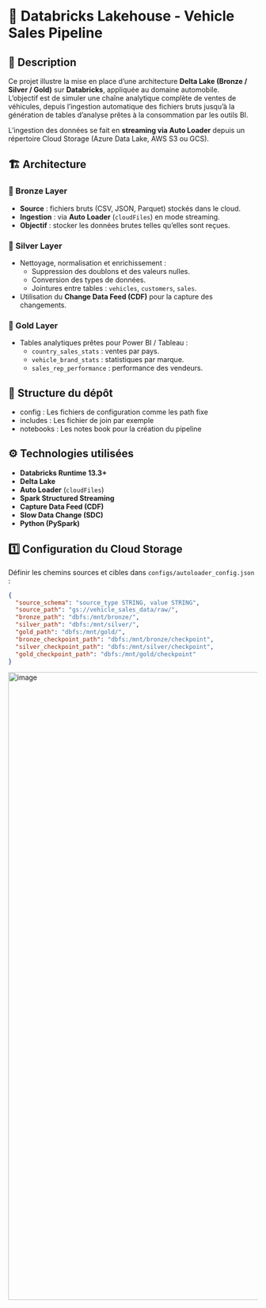 # 🚗 Databricks Lakehouse - Vehicle Sales Pipeline 

## 📘 Description  
Ce projet illustre la mise en place d’une architecture **Delta Lake (Bronze / Silver / Gold)** sur **Databricks**, appliquée au domaine automobile.  
L’objectif est de simuler une chaîne analytique complète de ventes de véhicules, depuis l’ingestion automatique des fichiers bruts jusqu’à la génération de tables d’analyse prêtes à la consommation par les outils BI.

L’ingestion des données se fait en **streaming via Auto Loader** depuis un répertoire Cloud Storage (Azure Data Lake, AWS S3 ou GCS).


## 🏗️ Architecture

### 🥉 Bronze Layer
- **Source** : fichiers bruts (CSV, JSON, Parquet) stockés dans le cloud.
- **Ingestion** : via **Auto Loader** (`cloudFiles`) en mode streaming.  
- **Objectif** : stocker les données brutes telles qu’elles sont reçues.

### 🥈 Silver Layer
- Nettoyage, normalisation et enrichissement :
  - Suppression des doublons et des valeurs nulles.
  - Conversion des types de données.
  - Jointures entre tables : `vehicles`, `customers`, `sales`.
- Utilisation du **Change Data Feed (CDF)** pour la capture des changements.

### 🥇 Gold Layer
- Tables analytiques prêtes pour Power BI / Tableau :
  - `country_sales_stats` : ventes par pays.
  - `vehicle_brand_stats` : statistiques par marque.
  - `sales_rep_performance` : performance des vendeurs.


## 📂 Structure du dépôt
  - config : Les fichiers de configuration comme les path fixe
  - includes : Les fichier de join par exemple
  - notebooks : Les notes book pour la création du pipeline



## ⚙️ Technologies utilisées
- **Databricks Runtime 13.3+**
- **Delta Lake**
- **Auto Loader** (`cloudFiles`)
- **Spark Structured Streaming**
- **Capture Data Feed (CDF)**
- **Slow Data Change (SDC)**
- **Python (PySpark)**



## 1️⃣ Configuration du Cloud Storage
Définir les chemins sources et cibles dans `configs/autoloader_config.json` :
```json
{
  "source_schema": "source_type STRING, value STRING",
  "source_path": "gs://vehicle_sales_data/raw/",
  "bronze_path": "dbfs:/mnt/bronze/",
  "silver_path": "dbfs:/mnt/silver/",
  "gold_path": "dbfs:/mnt/gold/",
  "bronze_checkpoint_path": "dbfs:/mnt/bronze/checkpoint",
  "silver_checkpoint_path": "dbfs:/mnt/silver/checkpoint",
  "gold_checkpoint_path": "dbfs:/mnt/gold/checkpoint"
}
```
<img width="2204" height="1268" alt="image" src="https://github.com/user-attachments/assets/d7ebd1af-4173-4b5e-9871-68c20107c2bb" />


